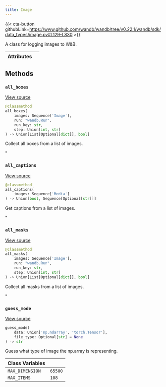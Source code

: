 ```yaml
---
title: Image
---
```


{{< cta-button githubLink=https://www.github.com/wandb/wandb/tree/v0.22.1/wandb/sdk/data_types/image.py#L129-L830 >}}

A class for logging images to W&B.

| Attributes |  |
| :--- | :--- |

## Methods

### `all_boxes`

[View source](https://www.github.com/wandb/wandb/tree/v0.22.1/wandb/sdk/data_types/image.py#L739-L764)

```python
@classmethod
all_boxes(
    images: Sequence['Image'],
    run: "wandb.Run",
    run_key: str,
    step: Union[int, str]
) -> Union[List[Optional[dict]], bool]
```

Collect all boxes from a list of images.

"<!-- lazydoc-ignore-classmethod: internal -->

### `all_captions`

[View source](https://www.github.com/wandb/wandb/tree/v0.22.1/wandb/sdk/data_types/image.py#L766-L774)

```python
@classmethod
all_captions(
    images: Sequence['Media']
) -> Union[bool, Sequence[Optional[str]]]
```

Get captions from a list of images.

"<!-- lazydoc-ignore-classmethod: internal -->

### `all_masks`

[View source](https://www.github.com/wandb/wandb/tree/v0.22.1/wandb/sdk/data_types/image.py#L712-L737)

```python
@classmethod
all_masks(
    images: Sequence['Image'],
    run: "wandb.Run",
    run_key: str,
    step: Union[int, str]
) -> Union[List[Optional[dict]], bool]
```

Collect all masks from a list of images.

"<!-- lazydoc-ignore-classmethod: internal -->

### `guess_mode`

[View source](https://www.github.com/wandb/wandb/tree/v0.22.1/wandb/sdk/data_types/image.py#L599-L633)

```python
guess_mode(
    data: Union['np.ndarray', 'torch.Tensor'],
    file_type: Optional[str] = None
) -> str
```

Guess what type of image the np.array is representing.

<!-- lazydoc-ignore: internal -->


| Class Variables |  |
| :--- | :--- |
|  `MAX_DIMENSION`<a id="MAX_DIMENSION"></a> |  `65500` |
|  `MAX_ITEMS`<a id="MAX_ITEMS"></a> |  `108` |
